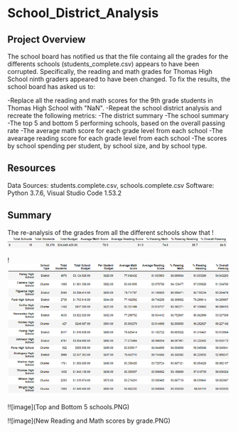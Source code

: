 # School_District_Analysis

## Project Overview
The school board has notified us that the file containg all the grades for the differents schools (students_complete.csv) appears to have been corrupted.
Specifically, the reading and math grades for Thomas High School ninth graders appeared to have been changed.
To fix the results, the school board has asked us to:

-Replace all the reading and math scores for the 9th grade students in Thomas High School with "NaN".
-Repeat the school district analysis and recreate the following metrics:
  -The district summary
  -The school summary
  -The top 5 and bottom 5 performing schools, based on the overall passing rate
  -The average math score for each grade level from each school
  -The avearage reading score for each grade level from each school
  -The scores by school spending per student, by school size, and by school type.

## Resources
Data Sources: students.complete.csv, schools.complete.csv
Software: Python 3.7.6, Visual Studio Code 1.53.2

## Summary

The re-analysis of the grades from all the different schools show that
!![image](New_district_analysis.PNG)
 
!![image](New_school_analysis.PNG)

!![image](Top and Bottom 5 schools.PNG)

!![image](New Reading and Math scores by grade.PNG)






